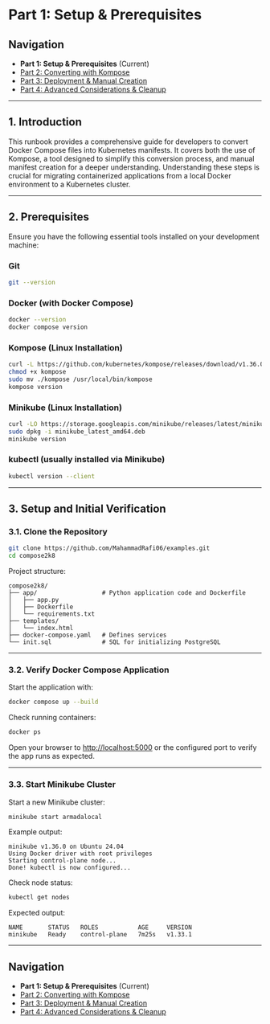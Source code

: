 # Part 1: Setup & Prerequisites

## Navigation
- **Part 1: Setup & Prerequisites** (Current)
- [Part 2: Converting with Kompose](#part2)
- [Part 3: Deployment & Manual Creation](#part3)
- [Part 4: Advanced Considerations & Cleanup](#part4)

---

## **1. Introduction**

This runbook provides a comprehensive guide for developers to convert Docker Compose files into Kubernetes manifests. It covers both the use of Kompose, a tool designed to simplify this conversion process, and manual manifest creation for a deeper understanding. Understanding these steps is crucial for migrating containerized applications from a local Docker environment to a Kubernetes cluster.

---

## **2. Prerequisites**

Ensure you have the following essential tools installed on your development machine:

### Git
```bash
git --version
```

### Docker (with Docker Compose)
```bash
docker --version
docker compose version
```

### Kompose (Linux Installation)
```bash
curl -L https://github.com/kubernetes/kompose/releases/download/v1.36.0/kompose-linux-amd64 -o kompose
chmod +x kompose
sudo mv ./kompose /usr/local/bin/kompose
kompose version
```

### Minikube (Linux Installation)
```bash
curl -LO https://storage.googleapis.com/minikube/releases/latest/minikube_latest_amd64.deb
sudo dpkg -i minikube_latest_amd64.deb
minikube version
```

### kubectl (usually installed via Minikube)
```bash
kubectl version --client
```

---

## **3. Setup and Initial Verification**

### **3.1. Clone the Repository**

```bash
git clone https://github.com/MahammadRafi06/examples.git
cd compose2k8
```

Project structure:
```
compose2k8/
├── app/                  # Python application code and Dockerfile
│   ├── app.py
│   ├── Dockerfile
│   └── requirements.txt
├── templates/
│   └── index.html
├── docker-compose.yaml   # Defines services
└── init.sql              # SQL for initializing PostgreSQL
```

---

### **3.2. Verify Docker Compose Application**

Start the application with:
```bash
docker compose up --build
```

Check running containers:
```bash
docker ps
```

Open your browser to [http://localhost:5000](http://localhost:5000) or the configured port to verify the app runs as expected.

---

### **3.3. Start Minikube Cluster**

Start a new Minikube cluster:
```bash
minikube start armadalocal
```

Example output:
```
minikube v1.36.0 on Ubuntu 24.04
Using Docker driver with root privileges
Starting control-plane node...
Done! kubectl is now configured...
```

Check node status:
```bash
kubectl get nodes
```

Expected output:
```
NAME       STATUS   ROLES           AGE     VERSION
minikube   Ready    control-plane   7m25s   v1.33.1
```

---

## Navigation
- **Part 1: Setup & Prerequisites** (Current)
- [Part 2: Converting with Kompose](#part2)
- [Part 3: Deployment & Manual Creation](#part3)
- [Part 4: Advanced Considerations & Cleanup](#part4)